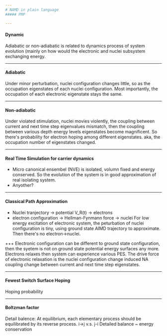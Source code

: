 ```yaml
---
# NAMD in plain language
##### PMP

---
```

#### Dynamic 
Adiabatic or non-adiabatic is related to dynamics process of system evolution (mainly on how would the electronic and nuclei subsystem exchanging energy.

---
#### Adiabatic
Under minor perturbation, nuclei configuration changes little, so as the occupation eigenstates of each nuclei configuration. Most importantly, the occupation of each electronic eigenstate stays the same.

---
#### Non-adiabatic
Under violated stimulation, nuclei movies violently, the coupling between current and next time step eigenvalues mismatch, then the coupling between various depth energy levels eigenstates become magnificent. So there's probability for electron hoping among different eigenstates. aka, the occupation number of eigenstates changed.

---
#### Real Time Simulation for carrier dynamics
- Micro canonical ensembel (NVE) is isolated, volumn fixed and energy conserved. So the evolution of the system is in good approximation of real isolating system.
- Anyother?

---
#### Classical Path Approximation
- Nuclei tranjectory -> potential V_R(t) -> electrons
- electron configuration -> Hellman-Fynmann force -> nuclei
For low energy excitation of electronic system, the peturbation of nuclei configuration is tiny, using ground state AIMD trajectory to approximate.
Then there's no electron->nuclei. 

+++
Electronic configuration can be different to ground state configuration, then the syetem is not on ground state potential energy surfaces any more. Electrons relaxes then system can experience various PES. The drive force of electronic relaxation is the nuclei configuration change induced NA coupling change between current and next time step eigenstates.

---
#### Fewest Switch Surface Hoping
Hoping probability

---
#### Boltzman factor
Detail balence: At equilibrium, each elementary process should be equilibrated by its reverse process.
i->j v.s. j-i
Detailed balance ~ energy conservation
